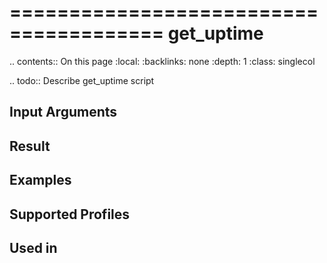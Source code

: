

=======================================
get_uptime
=======================================

.. contents:: On this page
    :local:
    :backlinks: none
    :depth: 1
    :class: singlecol

.. todo::
    Describe get_uptime script

Input Arguments
---------------

Result
------

Examples
--------

Supported Profiles
------------------

Used in
-------

